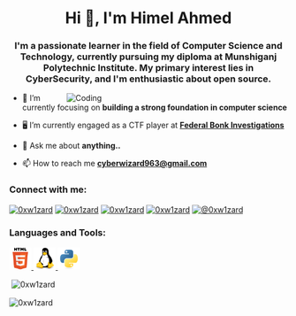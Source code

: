 <h1 align="center">Hi 👋, I'm Himel Ahmed</h1>
<h3 align="center">I'm a passionate learner in the field of Computer Science and Technology, currently pursuing my diploma at Munshiganj Polytechnic Institute. My primary interest lies in CyberSecurity, and I'm enthusiastic about open source.</h3>

<img align="right" alt="Coding" width="400" src="https://blackshirts.info/collection/im-in-gif-hacker">

- 🔭 I’m currently focusing on **building a strong foundation in computer science**

- 🖥️ I’m currently engaged as a CTF player at **<a href="https://www.facebook.com/fbictf">Federal Bonk Investigations</a>**

- 💬 Ask me about **anything..**

- 📫 How to reach me **cyberwizard963@gmail.com**

<h3 align="left">Connect with me:</h3>
<p align="left">
<a href="https://twitter.com/0xw1zard" target="blank"><img align="center" src="https://raw.githubusercontent.com/rahuldkjain/github-profile-readme-generator/master/src/images/icons/Social/twitter.svg" alt="0xw1zard" height="30" width="40" /></a>
<a href="https://linkedin.com/in/0xw1zard" target="blank"><img align="center" src="https://raw.githubusercontent.com/rahuldkjain/github-profile-readme-generator/master/src/images/icons/Social/linked-in-alt.svg" alt="0xw1zard" height="30" width="40" /></a>
<a href="https://fb.com/0xw1zard" target="blank"><img align="center" src="https://raw.githubusercontent.com/rahuldkjain/github-profile-readme-generator/master/src/images/icons/Social/facebook.svg" alt="0xw1zard" height="30" width="40" /></a>
<a href="https://instagram.com/0xw1zard" target="blank"><img align="center" src="https://raw.githubusercontent.com/rahuldkjain/github-profile-readme-generator/master/src/images/icons/Social/instagram.svg" alt="0xw1zard" height="30" width="40" /></a>
<a href="https://medium.com/@0xw1zard" target="blank"><img align="center" src="https://raw.githubusercontent.com/rahuldkjain/github-profile-readme-generator/master/src/images/icons/Social/medium.svg" alt="@0xw1zard" height="30" width="40" /></a>
</p>

<h3 align="left">Languages and Tools:</h3>
<p align="left"> <a href="https://www.w3.org/html/" target="_blank" rel="noreferrer"> <img src="https://raw.githubusercontent.com/devicons/devicon/master/icons/html5/html5-original-wordmark.svg" alt="html5" width="40" height="40"/> </a> <a href="https://www.linux.org/" target="_blank" rel="noreferrer"> <img src="https://raw.githubusercontent.com/devicons/devicon/master/icons/linux/linux-original.svg" alt="linux" width="40" height="40"/> </a> <a href="https://www.python.org" target="_blank" rel="noreferrer"> <img src="https://raw.githubusercontent.com/devicons/devicon/master/icons/python/python-original.svg" alt="python" width="40" height="40"/> </a> </p>

<p>&nbsp;<img align="center" src="https://github-readme-stats.vercel.app/api?username=0xw1zard&show_icons=true&locale=en" alt="0xw1zard" /></p>

<p><img align="center" src="https://github-readme-streak-stats.herokuapp.com/?user=0xw1zard&" alt="0xw1zard" /></p>

